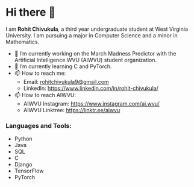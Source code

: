 # Hi there 👋

I am **Rohit Chivukula**, a third year undergraduate student at West Virginia University. I am pursuing a major in Computer Science and a minor in Mathematics. 

- 🔭 I’m currently working on the March Madness Predictor with the Artificial Intelligence WVU (AIWVU) student organization. 
- 🌱 I’m currently learning C and PyTorch.  
- 📫 How to reach me: 
  - Email: rohitchivukula9@gmail.com
  - LinkedIn: https://www.linkedin.com/in/rohit-chivukula/
- 📫 How to reach AIWVU: 
  - AIWVU Instagram: https://www.instagram.com/ai.wvu/ 
  - AIWVU Linktree: https://linktr.ee/aiwvu

### Languages and Tools: 
- Python 
- Java
- SQL
- C
- Django
- TensorFlow
- PyTorch

